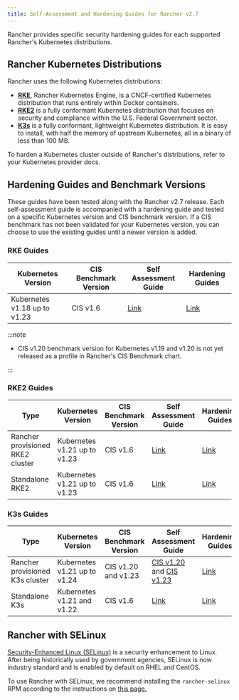 ```yaml
---
title: Self-Assessment and Hardening Guides for Rancher v2.7
---
```


Rancher provides specific security hardening guides for each supported Rancher's Kubernetes distributions.


## Rancher Kubernetes Distributions

Rancher uses the following Kubernetes distributions:

- [**RKE**](https://rancher.com/docs/rke/latest/en/), Rancher Kubernetes Engine, is a CNCF-certified Kubernetes distribution that runs entirely within Docker containers.
- [**RKE2**](https://docs.rke2.io/) is a fully conformant Kubernetes distribution that focuses on security and compliance within the U.S. Federal Government sector.
- [**K3s**](https://rancher.com/docs/k3s/latest/en/) is a fully conformant, lightweight Kubernetes distribution. It is easy to install, with half the memory of upstream Kubernetes, all in a binary of less than 100 MB.

To harden a Kubernetes cluster outside of Rancher's distributions, refer to your Kubernetes provider docs.

## Hardening Guides and Benchmark Versions

These guides have been tested along with the Rancher v2.7 release. Each self-assessment guide is accompanied with a hardening guide and tested on a specific Kubernetes version and CIS benchmark version. If a CIS benchmark has not been validated for your Kubernetes version, you can choose to use the existing guides until a newer version is added.

### RKE Guides

| Kubernetes Version | CIS Benchmark Version | Self Assessment Guide | Hardening Guides |
| ------------------ | --------------------- | --------------------- | ---------------- |
| Kubernetes v1.18 up to v1.23 | CIS v1.6 | [Link](../reference-guides/rancher-security/rancher-v2.6-hardening-guides/rke1-self-assessment-guide-with-cis-v1.6-benchmark.md) | [Link](../reference-guides/rancher-security/rancher-v2.6-hardening-guides/rke1-hardening-guide-with-cis-v1.6-benchmark.md) |

:::note

- CIS v1.20 benchmark version for Kubernetes v1.19 and v1.20 is not yet released as a profile in Rancher's CIS Benchmark chart.

:::

### RKE2 Guides

| Type | Kubernetes Version | CIS Benchmark Version | Self Assessment Guide | Hardening Guides |
| ---- | ------------------ | --------------------- | --------------------- | ---------------- |
| Rancher provisioned RKE2 cluster |  Kubernetes v1.21 up to v1.23 | CIS v1.6 | [Link](../reference-guides/rancher-security/rancher-v2.6-hardening-guides/rke2-self-assessment-guide-with-cis-v1.6-benchmark.md) | [Link](../reference-guides/rancher-security/rancher-v2.6-hardening-guides/rke2-hardening-guide-with-cis-v1.6-benchmark.md) |
| Standalone RKE2 | Kubernetes v1.21 up to v1.23 | CIS v1.6 | [Link](https://docs.rke2.io/security/cis_self_assessment16/) | [Link](https://docs.rke2.io/security/hardening_guide/) |

### K3s Guides

| Type | Kubernetes Version | CIS Benchmark Version | Self Assessment Guide | Hardening Guides |
| ---- | ------------------ | --------------------- | --------------------- | ---------------- |
| Rancher provisioned K3s cluster | Kubernetes v1.21 up to v1.24 | CIS v1.20 and v1.23 | [CIS v1.20](../reference-guides/rancher-security/rancher-v2.7-hardening-guides/k3s-self-assessment-guide-with-cis-v1.20-benchmark.md) and [CIS v1.23](../reference-guides/rancher-security/rancher-v2.7-hardening-guides/k3s-self-assessment-guide-with-cis-v1.23-benchmark.md) | [Link](../reference-guides/rancher-security/rancher-v2.7-hardening-guides/k3s-hardening-guide-with-cis-benchmark.md) |
| Standalone K3s | Kubernetes v1.21 and v1.22 | CIS v1.6 | [Link](https://docs.k3s.io/security/self-assessment) | [Link](https://docs.k3s.io/security/hardening-guide) |

## Rancher with SELinux

[Security-Enhanced Linux (SELinux)](https://en.wikipedia.org/wiki/Security-Enhanced_Linux) is a security enhancement to Linux. After being historically used by government agencies, SELinux is now industry standard and is enabled by default on RHEL and CentOS.

To use Rancher with SELinux, we recommend installing the `rancher-selinux` RPM according to the instructions on [this page.](selinux-rpm.md#installing-the-rancher-selinux-rpm)
